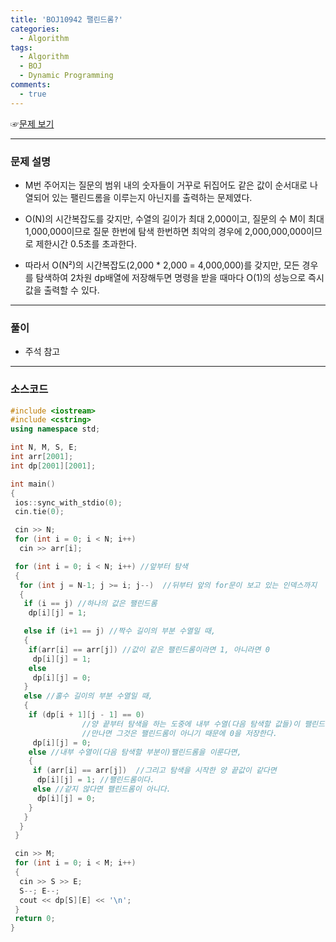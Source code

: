 ```yaml
---
title: 'BOJ10942 팰린드롬?'
categories:
  - Algorithm
tags:
  - Algorithm
  - BOJ
  - Dynamic Programming
comments:
  - true
---
```


☞[문제 보기](https://www.acmicpc.net/problem/10942)

---

### 문제 설명

- M번 주어지는 질문의 범위 내의 숫자들이 거꾸로 뒤집어도 같은 값이 순서대로 나열되어 있는 팰린드롬을 이루는지 아닌지를 출력하는 문제였다.

- O(N)의 시간복잡도를 갖지만, 수열의 길이가 최대 2,000이고, 질문의 수 M이 최대 1,000,000이므로 질문 한번에 탐색 한번하면 최악의 경우에 2,000,000,000이므로 제한시간 0.5초를 초과한다.

- 따라서 O(N²)의 시간복잡도(2,000 \* 2,000 = 4,000,000)를 갖지만, 모든 경우를 탐색하여 2차원 dp배열에 저장해두면 명령을 받을 때마다 O(1)의 성능으로 즉시 값을 출력할 수 있다.

---

### 풀이

- 주석 참고

---

### 소스코드

```cpp
#include <iostream>
#include <cstring>
using namespace std;

int N, M, S, E;
int arr[2001];
int dp[2001][2001];

int main()
{
 ios::sync_with_stdio(0);
 cin.tie(0);

 cin >> N;
 for (int i = 0; i < N; i++)
  cin >> arr[i];

 for (int i = 0; i < N; i++) //앞부터 탐색
 {
  for (int j = N-1; j >= i; j--)  //뒤부터 앞의 for문이 보고 있는 인덱스까지
  {
   if (i == j) //하나의 값은 팰린드롬
    dp[i][j] = 1;

   else if (i+1 == j) //짝수 길이의 부분 수열일 때,
   {
    if(arr[i] == arr[j]) //값이 같은 팰린드롬이라면 1, 아니라면 0
     dp[i][j] = 1;
    else
     dp[i][j] = 0;
   }
   else //홀수 길이의 부분 수열일 때,
   {
    if (dp[i + 1][j - 1] == 0)
                //양 끝부터 탐색을 하는 도중에 내부 수열(다음 탐색할 값들)이 팰린드롬을 이루지 않는 부분을
                //만나면 그것은 팰린드롬이 아니기 때문에 0을 저장한다.
     dp[i][j] = 0;
    else //내부 수열이(다음 탐색할 부분이)팰린드롬을 이룬다면,
    {
     if (arr[i] == arr[j])  //그리고 탐색을 시작한 양 끝값이 같다면
      dp[i][j] = 1; //팰린드롬이다.
     else //같지 않다면 팰린드롬이 아니다.
      dp[i][j] = 0;
    }
   }
  }
 }

 cin >> M;
 for (int i = 0; i < M; i++)
 {
  cin >> S >> E;
  S--; E--;
  cout << dp[S][E] << '\n';
 }
 return 0;
}
```
